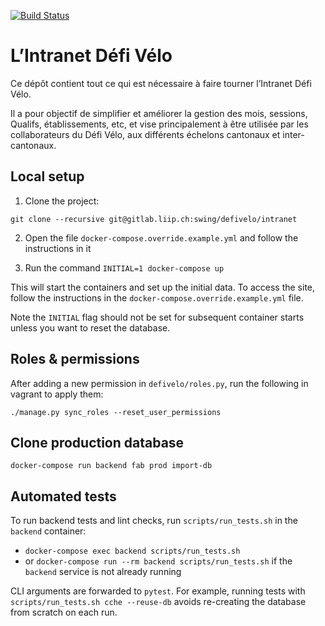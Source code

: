 [![Build Status](https://travis-ci.org/defivelo/db.svg?branch=master)](https://travis-ci.org/defivelo/db)

# L’Intranet Défi Vélo

Ce dépôt contient tout ce qui est nécessaire à faire tourner l’Intranet Défi Vélo.

Il a pour objectif de simplifier et améliorer la gestion des mois, sessions,
Qualifs, établissements, etc, et vise principalement à être utilisée par
les collaborateurs du Défi Vélo, aux différents échelons cantonaux et
inter-cantonaux.

## Local setup
1. Clone the project:

```
git clone --recursive git@gitlab.liip.ch:swing/defivelo/intranet
```

2. Open the file `docker-compose.override.example.yml` and follow the instructions in it

3. Run the command `INITIAL=1 docker-compose up`

This will start the containers and set up the initial data. To access the site,
follow the instructions in the `docker-compose.override.example.yml` file.

Note the `INITIAL` flag should not be set for subsequent container starts unless
you want to reset the database.

## Roles & permissions
After adding a new permission in `defivelo/roles.py`, run the following in vagrant to apply them:
```
./manage.py sync_roles --reset_user_permissions
```

## Clone production database
```shell
docker-compose run backend fab prod import-db
```

## Automated tests

To run backend tests and lint checks, run `scripts/run_tests.sh` in the `backend` container:
* `docker-compose exec backend scripts/run_tests.sh`
* or `docker-compose run --rm backend scripts/run_tests.sh` if the `backend` service is not already running

CLI arguments are forwarded to `pytest`.
For example, running tests with `scripts/run_tests.sh cche --reuse-db` avoids
re-creating the database from scratch on each run.
